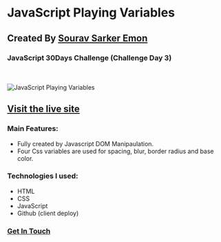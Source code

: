 # JavaScript Playing Variables
## Created By [Sourav Sarker Emon](https://find-sourav.netlify.app/)
### JavaScript 30Days Challenge (Challenge Day 3)
 <br> <br>
![JavaScript Playing Variables](https://i.ibb.co/MBQJcDN/js-variables.png)


## [Visit the live site](https://souemon16.github.io/javascript-clock/)

### Main Features:
- Fully created by Javascript DOM Manipaulation.
- Four Css variables are used for spacing, blur, border radius and base color.

### Technologies I used: 
- HTML
- CSS
- JavaScript
- Github (client deploy)

### [Get In Touch](https://find-sourav.netlify.app/)

